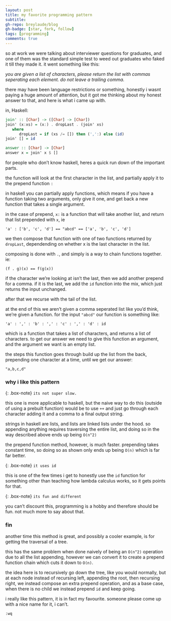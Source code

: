 ```yaml
---
layout: post
title: my favorite programming pattern
subtitle: 
gh-repo: breylaude/blog
gh-badge: [star, fork, follow]
tags: [programming]
comments: true
---
```


so at work we were talking about interviewer questions for graduates, and one of them was the standard simple test to weed out graduates who faked it till they made it. it went something like this:

*you are given a list of characters, please return the list with commas seperating each element. do not leave a trailing comma.*

there may have been language restrictions or something, honestly i wasnt paying a huge amount of attention, but it got me thinking about my honest answer to that, and here is what i came up with.

in, Haskell:

```haskell
join' :: [Char] -> ([Char] -> [Char])
join' (x:xs) = (x:) . dropLast . (join' xs)
   where
      dropLast = if (xs /= []) then (',':) else (id)
join' [] = id

answer :: [Char] -> [Char]
answer x = join' x $ []
```

for people who don’t know haskell, heres a quick run down of the important parts.

the function will look at the first character in the list, and partially apply it to the prepend function `:`

in haskell you can partially apply functions, which means if you have a function taking two arguments, only give it one, and get back a new function that takes a single argument.

in the case of prepend, `x:` is a function that will take another list, and return that list prepended with `x`, ie

`'a' : ['b', 'c', 'd'] == "abcd" == ['a', 'b', 'c', 'd']`

we then compose that function with one of two functions returned by `dropLast`, dependending on whether x is the last character in the list.

composing is done with `.`, and simply is a way to chain functions together. ie:

`(f . g)(x) == f(g(x))`

if the character we’re looking at isn’t the last, then we add another prepend for a comma. if it is the last, we add the `id` function into the mix, which just returns the input unchanged.

after that we recurse with the tail of the list.

at the end of this we aren’t given a comma seperated list like you’d think, we’re given a function. for the input `"abcd"` our function is something like:

`'a' : ',' : 'b' : ',' : 'c' : ',' : 'd' : id`

which is a function that takes a list of characters, and returns a list of characters. to get our answer we need to give this function an argument, and the argument we want is an empty list.

the steps this function goes through build up the list from the back, prepending one character at a time, until we get our answer:

`"a,b,c,d"`

### why i like this pattern

{: .box-note}
`its not super slow.`

this one is more applicable to haskell, but the naive way to do this (outside of using a prebuilt function) would be to use `++` and just go through each character adding it and a comma to a final output string.

strings in haskell are lists, and lists are linked lists under the hood. so appending anything requires traversing the entire list, and doing so in the way described above ends up being `O(n^2)`

the prepend function method, however, is much faster. prepending takes constant time, so doing so as shown only ends up being `O(n)` which is far far better.

{: .box-note}
`it uses id`

this is one of the few times i get to honestly use the `id` function for something other than teaching how lambda calculus works, so it gets points for that.

{: .box-note}
`its fun and different`

you can’t discount this, programming is a hobby and therefore should be fun. not much more to say about that.

### fin

another time this method is great, and possibly a cooler example, is for getting the traversal of a tree.

this has the same problem when done naively of being an `O(n^2)` operation due to all the list appending, however we can convert it to create a prepend function chain which cuts it down to `O(n)`. 

the idea here is to recursively go down the tree, like you would normally, but at each node instead of recursing left, appending the root, then recursing right, we instead compose an extra prepend operation, and as a base case, when there is no child we instead prepend `id` and keep going.

i really like this pattern, it is in fact my favourite. someone please come up with a nice name for it, i can’t.

`:wq`
